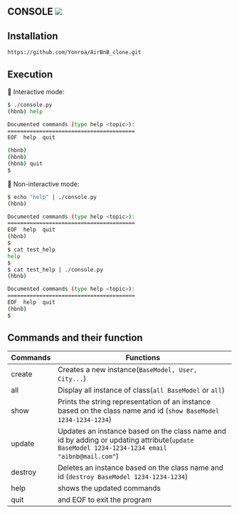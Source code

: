 <h2> CONSOLE <img src = "https://i.stack.imgur.com/sY3N5.gif" </h2>

## Installation


```sh
https://github.com/Yonroa/AirBnB_clone.git
```

## Execution
 🔑 Interactive mode:
```sh
$ ./console.py
(hbnb) help

Documented commands (type help <topic>):
========================================
EOF  help  quit

(hbnb) 
(hbnb) 
(hbnb) quit
$
```

🔑 Non-interactive mode:
```sh
$ echo "help" | ./console.py
(hbnb)

Documented commands (type help <topic>):
========================================
EOF  help  quit
(hbnb) 
$
$ cat test_help
help
$
$ cat test_help | ./console.py
(hbnb)

Documented commands (type help <topic>):
========================================
EOF  help  quit
(hbnb) 
$
```


## Commands and their function

| Commands | Functions |
| ------ | ------ |
| create | Creates a new instance(```BaseModel, User, City...```)|
| all | Display all instance of class(```all BaseModel``` or ```all```) |
| show | Prints the string representation of an instance based on the class name and id (```show BaseModel 1234-1234-1234```)|
| update | Updates an instance based on the class name and id by adding or updating attribute(```update BaseModel 1234-1234-1234 email "aibnb@mail.com"```) |
| destroy | Deletes an instance based on the class name and id (```destroy BaseModel 1234-1234-1234```) |
| help | shows the updated commands |
| quit | and EOF to exit the program |
